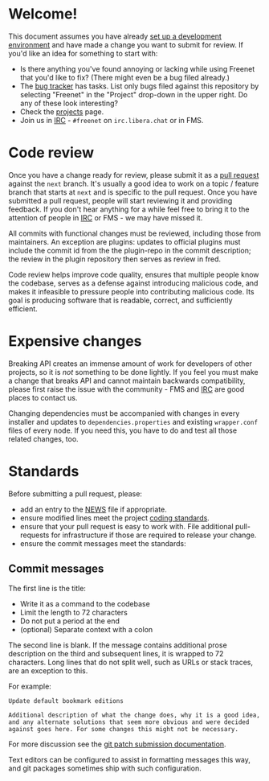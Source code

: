 # Welcome!
This document assumes you have already [set up a development
environment](https://wiki.freenetproject.org/Building_from_source) and have made
a change you want to submit for review. If you'd like an idea for something to
start with:

* Is there anything you've found annoying or lacking while using Freenet that
  you'd like to fix? (There might even be a bug filed already.)
* The [bug tracker](https://bugs.freenetproject.org/my_view_page.php) has tasks.
  List only bugs filed against this repository by selecting "Freenet" in the
  "Project" drop-down in the upper right. Do any of these look interesting?
* Check the [projects](https://wiki.freenetproject.org/Projects) page.
* Join us in [IRC](https://web.libera.chat/?nick=Rabbit|?#freenet) - `#freenet` on
  `irc.libera.chat` or in FMS.

# Code review

Once you have a change ready for review, please submit it as a [pull
request](https://help.github.com/articles/using-pull-requests/#initiating-the-pull-request)
against the `next` branch. It's usually a good idea to work on a topic / feature
branch that starts at `next` and is specific to the pull request. Once you have
submitted a pull request, people will start reviewing it and providing feedback.
If you don't hear anything for a while feel free to bring it to the attention of
people in [IRC](https://www.hyphanet.org/pages/help.html#chat-with-us) or FMS - we may
have missed it.

All commits with functional changes must be reviewed, including those from
maintainers. An exception are plugins: updates to official plugins
must include the commit id from the the plugin-repo in the commit
description; the review in the plugin repository then serves as review in fred.

Code review helps improve code quality, ensures that multiple people know the
codebase, serves as a defense against introducing malicious code, and makes it
infeasible to pressure people into contributing malicious code. Its goal is
producing software that is readable, correct, and sufficiently efficient.

# Expensive changes

Breaking API creates an immense amount of work for developers of other projects,
so it is *not* something to be done lightly. If you feel you must make a change
that breaks API and cannot maintain backwards compatibility, please first raise
the issue with the community - FMS
and [IRC](https://www.hyphanet.org/pages/help.html#chat-with-us) are good places to contact us.

Changing dependencies must be accompanied with changes in every
installer and updates to `dependencies.properties` and existing
`wrapper.conf` files of every node. If you need this, you have to do
and test all those related changes, too.

# Standards

Before submitting a pull request, please:

* add an entry to the [NEWS](/docs/NEWS.mdWS.md) file if appropriate.
* ensure modified lines meet the project [coding standards](https://google.github.io/styleguide/javaguide.html).
* ensure that your pull request is easy to work with. File additional pull-requests for infrastructure if those are required to release your change.
* ensure the commit messages meet the standards:

## Commit messages

The first line is the title:

* Write it as a command to the codebase
* Limit the length to 72 characters
* Do not put a period at the end
* (optional) Separate context with a colon

The second line is blank. If the message contains additional prose description
on the third and subsequent lines, it is wrapped to 72 characters. Long lines
that do not split well, such as URLs or stack traces, are an exception to this.

For example:

    Update default bookmark editions
    
    Additional description of what the change does, why it is a good idea,
    and any alternate solutions that seem more obvious and were decided
    against goes here. For some changes this might not be necessary.

For more discussion see the [git patch submission documentation](https://git.kernel.org/cgit/git/git.git/tree/Documentation/SubmittingPatches#n87).

Text editors can be configured to assist in formatting messages this way, and
git packages sometimes ship with such configuration.

